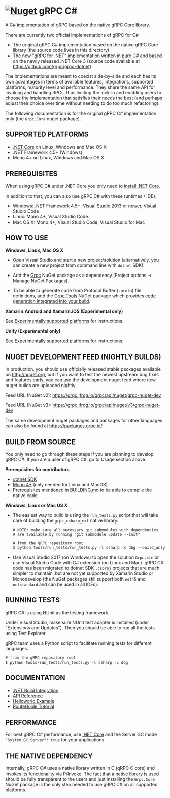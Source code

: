 [![Nuget](https://img.shields.io/nuget/v/Grpc.svg)](http://www.nuget.org/packages/Grpc/)
gRPC C#
=======

A C# implementation of gRPC based on the native gRPC Core library.

There are currently two official implementations of gRPC for C#

-   The original gRPC C# implementation based on the native gRPC Core library (the source code lives in this directory)
-   The new "gRPC for .NET" implementation written in pure C# and based on the newly released .NET Core 3 (source code available at https://github.com/grpc/grpc-dotnet)

The implementations are meant to coexist side-by-side and each has its own advantages in terms of available features, integrations, supported platforms, maturity level and performance.
They share the same API for invoking and handling RPCs, thus limiting the lock-in and enabling users to choose the implementation that satisfies their needs the best
(and perhaps adjust their choice over time without needing to do too much refactoring).

The following documentation is for the original gRPC C# implementation only (the `Grpc.Core` nuget package).

## SUPPORTED PLATFORMS

-   [.NET Core](https://dotnet.github.io/) on Linux, Windows and Mac OS X
-   .NET Framework 4.5+ (Windows)
-   Mono 4+ on Linux, Windows and Mac OS X

## PREREQUISITES

When using gRPC C# under .NET Core you only need to [install .NET Core](https://www.microsoft.com/net/core).

In addition to that, you can also use gRPC C# with these runtimes / IDEs

-   Windows: .NET Framework 4.5+, Visual Studio 2013 or newer, Visual Studio Code
-   Linux: Mono 4+, Visual Studio Code
-   Mac OS X: Mono 4+, Visual Studio Code, Visual Studio for Mac

## HOW TO USE

**Windows, Linux, Mac OS X**

-   Open Visual Studio and start a new project/solution (alternatively, you can create a new project from command line with `dotnet` SDK)

-   Add the [Grpc](https://www.nuget.org/packages/Grpc/) NuGet package as a dependency (Project options -> Manage NuGet Packages).

-   To be able to generate code from Protocol Buffer (`.proto`) file definitions, add the [Grpc.Tools](https://www.nuget.org/packages/Grpc.Tools/) NuGet package which provides [code generation integrated into your build](BUILD-INTEGRATION.md).

**Xamarin.Android and Xamarin.iOS (Experimental only)**

See [Experimentally supported platforms](experimental) for instructions.

**Unity (Experimental only)**

See [Experimentally supported platforms](experimental) for instructions.

## NUGET DEVELOPMENT FEED (NIGHTLY BUILDS)

In production, you should use officially released stable packages available on http://nuget.org, but if you want to test the newest upstream bug fixes and features early, you can use the development nuget feed where new nuget builds are uploaded nightly.

Feed URL (NuGet v2): https://grpc.jfrog.io/grpc/api/nuget/grpc-nuget-dev

Feed URL (NuGet v3): https://grpc.jfrog.io/grpc/api/nuget/v3/grpc-nuget-dev

The same development nuget packages and packages for other languages can also be found at https://packages.grpc.io/

## BUILD FROM SOURCE

You only need to go through these steps if you are planning to develop gRPC C#.
If you are a user of gRPC C#, go to Usage section above.

**Prerequisites for contributors**

-   [dotnet SDK](https://www.microsoft.com/net/core)
-   [Mono 4+](https://www.mono-project.com/) (only needed for Linux and MacOS)
-   Prerequisites mentioned in [BUILDING.md](../../BUILDING.md#pre-requisites)
    to be able to compile the native code.

**Windows, Linux or Mac OS X**

-   The easiest way to build is using the `run_tests.py` script that will take care of building the `grpc_csharp_ext` native library.

    ```
    # NOTE: make sure all necessary git submodules with dependencies
    # are available by running "git submodule update --init"

    # from the gRPC repository root
    $ python tools/run_tests/run_tests.py -l csharp -c dbg --build_only
    ```

-   Use Visual Studio 2017 (on Windows) to open the solution `Grpc.sln` or use Visual Studio Code with C# extension (on Linux and Mac). gRPC C# code has been migrated to
    dotnet SDK `.csproj` projects that are much simpler to maintain, but are not yet supported by Xamarin Studio or Monodevelop (the NuGet packages still
    support both `net45` and `netstandard` and can be used in all IDEs).

## RUNNING TESTS

gRPC C# is using NUnit as the testing framework.

Under Visual Studio, make sure NUnit test adapter is installed (under "Extensions and Updates").
Then you should be able to run all the tests using Test Explorer.

gRPC team uses a Python script to facilitate running tests for
different languages.

```
# from the gRPC repository root
$ python tools/run_tests/run_tests.py -l csharp -c dbg
```

## DOCUMENTATION

-   [.NET Build Integration](BUILD-INTEGRATION.md)
-   [API Reference][]
-   [Helloworld Example][]
-   [RouteGuide Tutorial][]

## PERFORMANCE

For best gRPC C# performance, use [.NET Core](https://dotnet.github.io/) and the Server GC mode `"System.GC.Server": true` for your applications.

## THE NATIVE DEPENDENCY

Internally, gRPC C# uses a native library written in C (gRPC C core) and invokes its functionality via P/Invoke. The fact that a native library is used should be fully transparent to the users and just installing the `Grpc.Core` NuGet package is the only step needed to use gRPC C# on all supported platforms.

[api reference]: https://grpc.io/grpc/csharp/api/Grpc.Core.html
[helloworld example]: ../../examples/csharp/Helloworld
[routeguide tutorial]: https://grpc.io/docs/languages/csharp/basics
